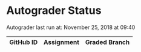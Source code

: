 # Autograder Status
Autograder last run at: November 25, 2018 at 09:40

| GitHub ID | Assignment | Graded Branch |
|-----------|------------|---------------|
